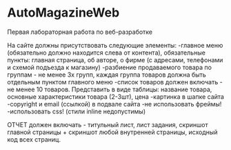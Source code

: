 # AutoMagazineWeb
Первая лабораторная работа по веб-разработке


На сайте должны присутствовать следующие элементы:
	-главное меню (обязательно должно находится слева от контента), обязательные пункты:
        главная страница, об авторе, о фирме (с адресами, телефонами и схемой подъезда к магазину)
	-разбиение продаваемого товара по группам - не менее 3х групп, каждая группа товаров
        должна быть отдельным пунктом главного меню
	-список товаров должен включать - не менее 10 товаров. Представить в виде таблицы:
        название товара, основные характеристики товара (2-3шт), цена
	-картинка в шапке сайта
  -copyright и email (ссылкой) в подвале сайта
  -не использовать фреймы!
  -использовать css! (стили inline недопустимы)



ОТЧЕТ должен включать - титульный лист, лист задания, скриншот главной страницы + скриншот любой внутренней страницы, исходный код всех страниц.
